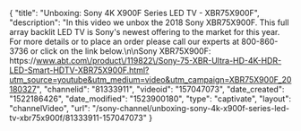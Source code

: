 {
    "title": "Unboxing: Sony 4K X900F Series LED TV - XBR75X900F",
    "description": "In this video we unbox the 2018 Sony XBR75X900F.  This full array backlit LED TV is Sony's newest offering to the market for this year.  For more details or to place an order please call our experts at 800-860-3736 or click on the link below.\n\nSony XBR75X900F: https:\/\/www.abt.com\/product\/119822\/Sony-75-XBR-Ultra-HD-4K-HDR-LED-Smart-HDTV-XBR75X900F.html?utm_source=youtube&utm_medium=video&utm_campaign=XBR75X900F_20180327",
    "channelid": "81333911",
    "videoid": "157047073",
    "date_created": "1522186426",
    "date_modified": "1523900180",
    "type": "captivate",
    "layout": "channelVideo",
    "url": "\/sony-channel\/unboxing-sony-4k-x900f-series-led-tv-xbr75x900f\/81333911-157047073"
}